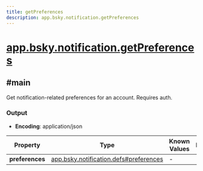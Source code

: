 ```yaml
---
title: getPreferences
description: app.bsky.notification.getPreferences
---
```


# [app.bsky.notification.getPreferences](https://github.com/myConsciousness/atproto.dart/blob/main/lexicons/app/bsky/notification/getPreferences.json)

## #main

Get notification-related preferences for an account. Requires auth.

### Output

- **Encoding**: application/json

| Property | Type | Known Values | Required | Description |
| --- | --- | --- | :---: | --- |
| **preferences** | [app.bsky.notification.defs#preferences](../../../../lexicons/app/bsky/notification/defs.md#preferences) | - | ✅ | - |
